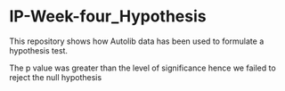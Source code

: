 # IP-Week-four_Hypothesis

This repository shows how Autolib data has been used to formulate a hypothesis test. 

The p value was greater than the level of significance hence we failed to reject the null hypothesis
